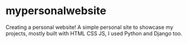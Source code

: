 # mypersonalwebsite
Creating a personal website!
A simple personal site to showcase my projects, mostly built with HTML CSS JS, I used Python and Django too.
